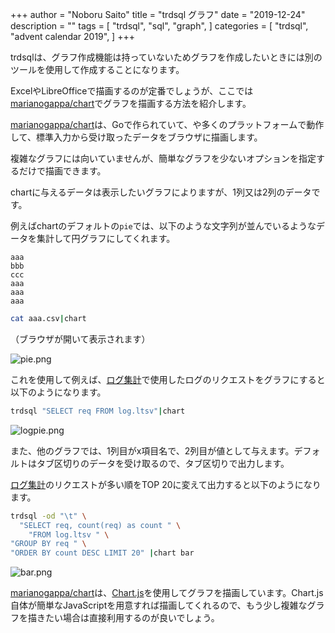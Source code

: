+++
author = "Noboru Saito"
title = "trdsql グラフ"
date = "2019-12-24"
description = ""
tags = [
    "trdsql",
    "sql",
    "graph",
]
categories = [
    "trdsql",
    "advent calendar 2019",
]
+++

trdsqlは、グラフ作成機能は持っていないためグラフを作成したいときには別のツールを使用して作成することになります。

ExcelやLibreOfficeで描画するのが定番でしょうが、ここでは[marianogappa/chart](https://github.com/marianogappa/chart)でグラフを描画する方法を紹介します。

[marianogappa/chart](https://github.com/marianogappa/chart)は、Goで作られていて、や多くのプラットフォームで動作して、標準入力から受け取ったデータをブラウザに描画します。

複雑なグラフには向いていませんが、簡単なグラフを少ないオプションを指定するだけで描画できます。

chartに与えるデータは表示したいグラフによりますが、1列又は2列のデータです。

例えばchartのデフォルトの`pie`では、以下のような文字列が並んでいるようなデータを集計して円グラフにしてくれます。

```CSV
aaa
bbb
ccc
aaa
aaa
aaa
```

```sh
cat aaa.csv|chart
```

（ブラウザが開いて表示されます）

![pie.png](../pie.png)

これを使用して例えば、[ログ集計](../08_log)で使用したログのリクエストをグラフにすると以下のようになります。

```sh
trdsql "SELECT req FROM log.ltsv"|chart
```

![logpie.png](../logpie.png)

また、他のグラフでは、1列目がx項目名で、2列目が値として与えます。デフォルトはタブ区切りのデータを受け取るので、タブ区切りで出力します。

[ログ集計](../08_log)のリクエストが多い順をTOP 20に変えて出力すると以下のようになります。

```sh
trdsql -od "\t" \
  "SELECT req, count(req) as count " \
    "FROM log.ltsv " \
"GROUP BY req " \
"ORDER BY count DESC LIMIT 20" |chart bar
```

![bar.png](../bar.png)

[marianogappa/chart](https://github.com/marianogappa/chart)は、[Chart.js](https://www.chartjs.org/)を使用してグラフを描画しています。Chart.js自体が簡単なJavaScriptを用意すれば描画してくれるので、もう少し複雑なグラフを描きたい場合は直接利用するのが良いでしょう。

